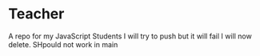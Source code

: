 # Teacher
A repo for my JavaScript Students
I will try to push but it will fail
I will  now delete. SHpould not work in main
